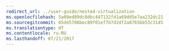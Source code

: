 ```yaml
---
redirect_url: ../user-guide/nested-virtualization
ms.openlocfilehash: 5a09ed89dc8dbc447132fd1a69dd5e7aa232dc21
ms.sourcegitcommit: 65de5708bec89f01ef7b7d2df2a87656b53c3145
ms.translationtype: HT
ms.contentlocale: ru-RU
ms.lasthandoff: 07/21/2017
---
```

